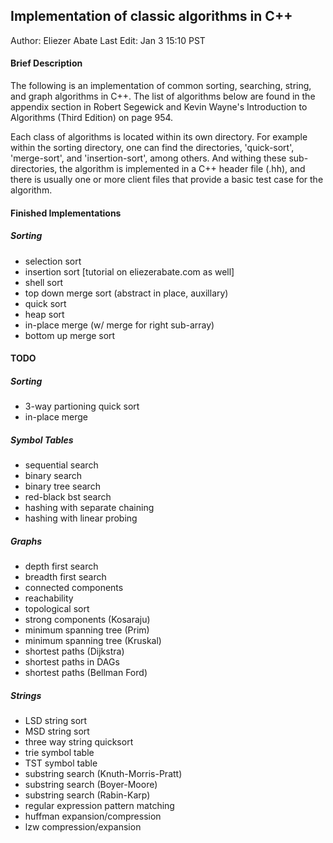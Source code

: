 ## Implementation of classic algorithms in C++

Author: Eliezer Abate
Last Edit: Jan 3 15:10 PST

#### Brief Description

The following is an implementation of common sorting, searching, string, and 
graph algorithms in C++. The list of algorithms below are found in the 
appendix section in Robert Segewick and Kevin Wayne's Introduction to 
Algorithms (Third Edition) on page 954.

Each class of algorithms is located within its own directory. For example within
the sorting directory, one can find the directories, 'quick-sort', 'merge-sort',
and 'insertion-sort', among others. And withing these sub-directories, the 
algorithm is implemented in a C++ header file (.hh), and there is usually one
or more client files that provide a basic test case for the algorithm.

#### Finished Implementations

##### Sorting

- selection sort 
- insertion sort [tutorial on eliezerabate.com as well]
- shell sort
- top down merge sort (abstract in place, auxillary)
- quick sort
- heap sort
- in-place merge (w/ merge for right sub-array)
- bottom up merge sort

#### TODO

##### Sorting 

- 3-way partioning quick sort
- in-place merge

##### Symbol Tables

- sequential search 
- binary search
- binary tree search
- red-black bst search
- hashing with separate chaining
- hashing with linear probing

##### Graphs

- depth first search
- breadth first search
- connected components
- reachability
- topological sort
- strong components (Kosaraju)
- minimum spanning tree (Prim)
- minimum spanning tree (Kruskal)
- shortest paths (Dijkstra)
- shortest paths in DAGs
- shortest paths (Bellman Ford)

##### Strings

- LSD string sort
- MSD string sort
- three way string quicksort
- trie symbol table
- TST symbol table
- substring search (Knuth-Morris-Pratt)
- substring search (Boyer-Moore)
- substring search (Rabin-Karp)
- regular expression pattern matching 
- huffman expansion/compression
- lzw compression/expansion


